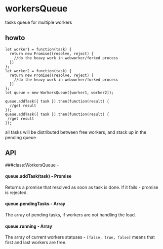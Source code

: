# workersQueue
tasks queue for multiple workers

## howto

```
let worker1 = function(task) {
  return new Promise((resolve, reject) {
    //do the heavy work in webworker/forked process
  })
};
let worker2 = function(task) {
  return new Promise((resolve, reject) {
    //do the heavy work in webworker/forked process
  })
};
let queue = new WorkersQueue([worker1, worker2]);

queue.addTask({ task }).then(function(result) {
  //get result
});
queue.addTask({ task }).then(function(result) {
 //get result
});
```

all tasks will be distributed between free workers, and stack up in the pending  queue

## API

###class:WorkersQueue - <queue>

#### queue.addTask(task) - Promise

Returns a promise that resolved as soon as task is done. If it fails - promise is rejected.

#### queue.pendingTasks - Array

The array of pending tasks, if workers are not handling the load.

#### queue.running - Array

The array of current workers statuses - `[false, true, false]` means that first and last workers are free.

